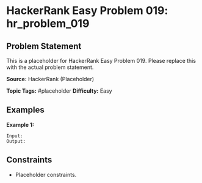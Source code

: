 # HackerRank Easy Problem 019: hr_problem_019

## Problem Statement

This is a placeholder for HackerRank Easy Problem 019.
Please replace this with the actual problem statement.

**Source:** HackerRank (Placeholder)

**Topic Tags:** #placeholder
**Difficulty:** Easy

## Examples

**Example 1:**

```
Input:
Output:
```

## Constraints

- Placeholder constraints.

